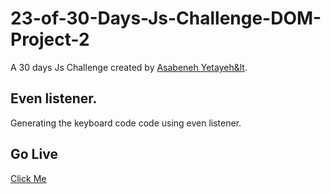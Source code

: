 # 23-of-30-Days-Js-Challenge-DOM-Project-2

A 30 days Js Challenge created by <a href="https://www.linkedin.com/in/asabeneh/" target="blank">Asabeneh Yetayeh&lt</a>.

## Even listener.

Generating the keyboard code code using even listener.

## Go Live

<a href="https://tituz175.github.io/23-of-30-Days-Js-Challenge-DOM-Project-2/" target="_blank">Click Me</a>

